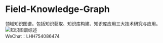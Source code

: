 # Field-Knowledge-Graph
领域知识图谱。包括知识获取、知识库构建、知识库应用三大技术研究与应用。
![知识图谱综述](/home/hanghangli/research/paper/图谱应用/Field-Knowledge-Graph/知识图谱.svg)  
WeChat：LHH754086474
